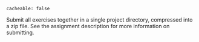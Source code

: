 ```
cacheable: false
```

Submit all exercises  together in a single project directory, compressed into a zip file. See the assignment description for more information on submitting.
